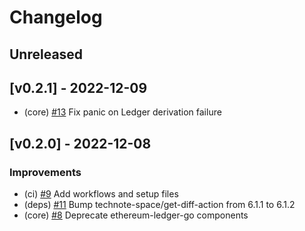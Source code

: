 <!--
Guiding Principles:

Changelogs are for humans, not machines.
There should be an entry for every single version.
The same types of changes should be grouped.
Versions and sections should be linkable.
The latest version comes first.
The release date of each version is displayed.
Mention whether you follow Semantic Versioning.

Usage:

Change log entries are to be added to the Unreleased section under the
appropriate stanza (see below). Each entry should ideally include a tag and
the Github issue reference in the following format:

* (<tag>) \#<issue-number> message

The issue numbers will later be link-ified during the release process so you do
not have to worry about including a link manually, but you can if you wish.

Types of changes (Stanzas):

"Features" for new features.
"Improvements" for changes in existing functionality.
"Deprecated" for soon-to-be removed features.
"Bug Fixes" for any bug fixes.
"Client Breaking" for breaking CLI commands and REST routes used by end-users.
"API Breaking" for breaking exported APIs used by developers building on SDK.
"State Machine Breaking" for any changes that result in a different AppState given same genesisState and txList.

Ref: https://keepachangelog.com/en/1.0.0/
-->

# Changelog

## Unreleased

## [v0.2.1] - 2022-12-09
- (core) [\#13](https://github.com/GPTx-global/evmos-ledger-go/pull/13) Fix panic on Ledger derivation failure

## [v0.2.0] - 2022-12-08

### Improvements

- (ci) [\#9](https://github.com/GPTx-global/evmos-ledger-go/pull/9) Add workflows and setup files
- (deps) [\#11](https://github.com/GPTx-global/evmos-ledger-go/pull/11) Bump technote-space/get-diff-action from 6.1.1 to 6.1.2
- (core) [\#8](https://github.com/GPTx-global/evmos-ledger-go/pull/8) Deprecate ethereum-ledger-go components

